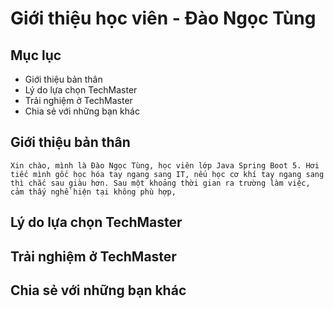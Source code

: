 # Giới thiệu học viên - Đào Ngọc Tùng

## Mục lục

-  Giới thiệu bản thân
-  Lý do lựa chọn TechMaster
-  Trải nghiệm ở TechMaster
-  Chia sẻ với những bạn khác

## Giới thiệu bản thân

    Xin chào, mình là Đào Ngọc Tùng, học viên lớp Java Spring Boot 5. Hơi tiếc mình gốc học hóa tay ngang sang IT, nếu học cơ khí tay ngang sang thì chắc sau giàu hơn. Sau một khoảng thời gian ra trường làm việc, cảm thấy nghề hiện tại không phù hợp,

## Lý do lựa chọn TechMaster

## Trải nghiệm ở TechMaster

## Chia sẻ với những bạn khác
